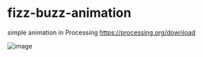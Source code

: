 # fizz-buzz-animation

simple animation in Processing https://processing.org/download 

![image](https://user-images.githubusercontent.com/95240341/146621281-15014141-bf36-47f6-ae32-343e05e8542c.png)
